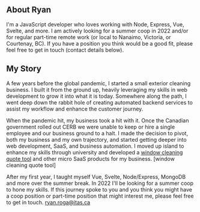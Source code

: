 ## About Ryan

I'm a JavaScript developer who loves working with Node, Express, Vue, Svelte, and more. I am actively looking for a summer coop in 2022 and/or for regular part-time remote work (or local to Nanaimo, Victoria, or Courtenay, BC). If you have a position you think would be a good fit, please feel free to get in touch (contact details below).

## My Story

A few years before the global pandemic, I started a small exterior cleaning business. I built it from the ground up, heavily leveraging my skills in web development to grow it into what it is today. Somewhere along the path, I went deep down the rabbit hole of creating automated backend services to assist my workflow and enhance the customer journey.

When the pandemic hit, my business took a hit with it. Once the Canadian government rolled out CERB we were unable to keep or hire a single employee and our business ground to a halt. I made the decision to pivot, both my business and my own trajectory, and started getting deeper into web development, SaaS, and business automation. I moved up island to enhance my skills through university and developed a [window cleaning quote tool](https://nicdgl113.github.io/course-project-vonroga/) and other micro SaaS products for my business. [window cleaning quote tool]

After my first year, I taught myself Vue, Svelte, Node/Express, MongoDB and more over the summer break. In 2022 I'll be looking for a summer coop to hone my skills. If this journey spoke to you and you think you might have a coop position or part-time position that might interest me, please feel free to get in touch. [ryan.roga@itas.ca](mailto:ryan.roga@itas.ca)

